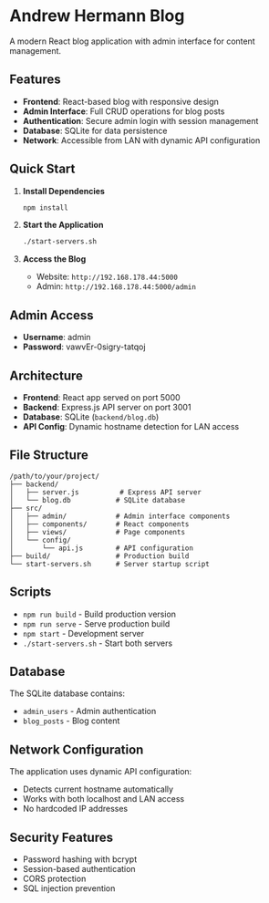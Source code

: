 # Andrew Hermann Blog

A modern React blog application with admin interface for content management.

## Features

- **Frontend**: React-based blog with responsive design
- **Admin Interface**: Full CRUD operations for blog posts
- **Authentication**: Secure admin login with session management
- **Database**: SQLite for data persistence
- **Network**: Accessible from LAN with dynamic API configuration

## Quick Start

1. **Install Dependencies**
   ```bash
   npm install
   ```

2. **Start the Application**
   ```bash
   ./start-servers.sh
   ```

3. **Access the Blog**
   - Website: `http://192.168.178.44:5000`
   - Admin: `http://192.168.178.44:5000/admin`

## Admin Access

- **Username**: admin
- **Password**: vawvEr-0sigry-tatqoj

## Architecture

- **Frontend**: React app served on port 5000
- **Backend**: Express.js API server on port 3001
- **Database**: SQLite (`backend/blog.db`)
- **API Config**: Dynamic hostname detection for LAN access

## File Structure

```
/path/to/your/project/
├── backend/
│   ├── server.js          # Express API server
│   └── blog.db           # SQLite database
├── src/
│   ├── admin/            # Admin interface components
│   ├── components/       # React components
│   ├── views/            # Page components
│   └── config/
│       └── api.js        # API configuration
├── build/                # Production build
└── start-servers.sh      # Server startup script
```

## Scripts

- `npm run build` - Build production version
- `npm run serve` - Serve production build
- `npm start` - Development server
- `./start-servers.sh` - Start both servers

## Database

The SQLite database contains:
- `admin_users` - Admin authentication
- `blog_posts` - Blog content

## Network Configuration

The application uses dynamic API configuration:
- Detects current hostname automatically
- Works with both localhost and LAN access
- No hardcoded IP addresses

## Security Features

- Password hashing with bcrypt
- Session-based authentication
- CORS protection
- SQL injection prevention
